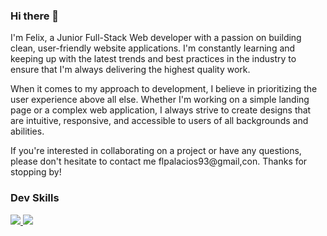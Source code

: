 ### Hi there 👋
   I'm Felix, a Junior Full-Stack Web developer with a passion on building clean, user-friendly website applications.
   I'm constantly learning and keeping up with the latest trends and best practices in the industry to ensure 
   that I'm always delivering the highest quality work.
   
   When it comes to my approach to development, I believe in prioritizing the user experience above all else. 
   Whether I'm working on a simple landing page or a complex web application, I always strive to create designs that are intuitive, 
   responsive, and accessible to users of all backgrounds and abilities.
   
   If you're interested in collaborating on a project or have any questions, please don't hesitate to contact me flpalacios93@gmail,con. 
   Thanks for stopping by!
   
### Dev Skills

<p>
  <a href="https://skillicons.dev">
    <img src="https://skillicons.dev/icons?i=nodejs,express,ruby,rails,python,javar,mysql,postgresql,mongodb,firebase,redis,aws,gcp,docker,git,github,javascript,typescript,react,html,css,sass,bootstrap,figma" />
    <img src="https://skillicons.dev/icons?i=nodejs,express,nest,ruby,rails,python,django,java,spring,regex,mysql,postgresql,mongodb,firebase,redis,aws,gcp,docker,git,github,javascript,typescript,react,next,html,css,sass,bootstrap,figma,androidstudio" />
  </a>
</p>


